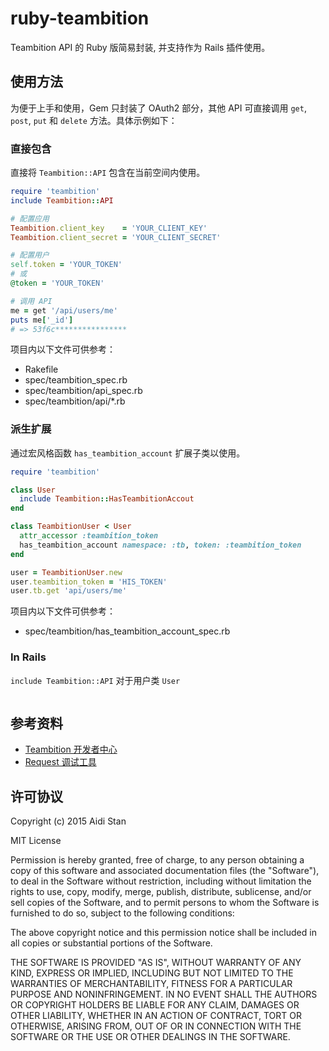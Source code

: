 # ruby-teambition

Teambition API 的 Ruby 版简易封装, 并支持作为 Rails 插件使用。


## 使用方法

为便于上手和使用，Gem 只封装了 OAuth2 部分，其他 API 可直接调用 `get`, `post`, `put` 和 `delete` 方法。具体示例如下：

### 直接包含

直接将 `Teambition::API` 包含在当前空间内使用。

```ruby
require 'teambition'
include Teambition::API

# 配置应用
Teambition.client_key    = 'YOUR_CLIENT_KEY'
Teambition.client_secret = 'YOUR_CLIENT_SECRET'

# 配置用户
self.token = 'YOUR_TOKEN'
# 或
@token = 'YOUR_TOKEN'

# 调用 API
me = get '/api/users/me'
puts me['_id']
# => 53f6c****************
```

项目内以下文件可供参考：
- Rakefile
- spec/teambition_spec.rb
- spec/teambition/api_spec.rb
- spec/teambition/api/\*.rb

### 派生扩展

通过宏风格函数 `has_teambition_account` 扩展子类以使用。

```ruby
require 'teambition'

class User
  include Teambition::HasTeambitionAccout
end

class TeambitionUser < User
  attr_accessor :teambition_token
  has_teambition_account namespace: :tb, token: :teambition_token
end

user = TeambitionUser.new
user.teambition_token = 'HIS_TOKEN'
user.tb.get 'api/users/me'
```

项目内以下文件可供参考：
- spec/teambition/has_teambition_account_spec.rb

### In Rails

`include Teambition::API` 对于用户类 `User`

```ruby

```

## 参考资料

- [Teambition 开发者中心](https://docs.teambition.com/wiki/)
- [Request 调试工具](http://request.lesschat.com/)


## 许可协议

Copyright (c) 2015 Aidi Stan

MIT License

Permission is hereby granted, free of charge, to any person obtaining
a copy of this software and associated documentation files (the
"Software"), to deal in the Software without restriction, including
without limitation the rights to use, copy, modify, merge, publish,
distribute, sublicense, and/or sell copies of the Software, and to
permit persons to whom the Software is furnished to do so, subject to
the following conditions:

The above copyright notice and this permission notice shall be
included in all copies or substantial portions of the Software.

THE SOFTWARE IS PROVIDED "AS IS", WITHOUT WARRANTY OF ANY KIND,
EXPRESS OR IMPLIED, INCLUDING BUT NOT LIMITED TO THE WARRANTIES OF
MERCHANTABILITY, FITNESS FOR A PARTICULAR PURPOSE AND
NONINFRINGEMENT. IN NO EVENT SHALL THE AUTHORS OR COPYRIGHT HOLDERS BE
LIABLE FOR ANY CLAIM, DAMAGES OR OTHER LIABILITY, WHETHER IN AN ACTION
OF CONTRACT, TORT OR OTHERWISE, ARISING FROM, OUT OF OR IN CONNECTION
WITH THE SOFTWARE OR THE USE OR OTHER DEALINGS IN THE SOFTWARE.
